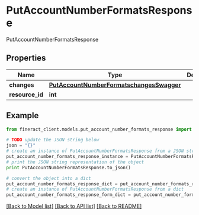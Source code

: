 # PutAccountNumberFormatsResponse

PutAccountNumberFormatsResponse

## Properties

Name | Type | Description | Notes
------------ | ------------- | ------------- | -------------
**changes** | [**PutAccountNumberFormatschangesSwagger**](PutAccountNumberFormatschangesSwagger.md) |  | [optional] 
**resource_id** | **int** |  | [optional] 

## Example

```python
from fineract_client.models.put_account_number_formats_response import PutAccountNumberFormatsResponse

# TODO update the JSON string below
json = "{}"
# create an instance of PutAccountNumberFormatsResponse from a JSON string
put_account_number_formats_response_instance = PutAccountNumberFormatsResponse.from_json(json)
# print the JSON string representation of the object
print PutAccountNumberFormatsResponse.to_json()

# convert the object into a dict
put_account_number_formats_response_dict = put_account_number_formats_response_instance.to_dict()
# create an instance of PutAccountNumberFormatsResponse from a dict
put_account_number_formats_response_form_dict = put_account_number_formats_response.from_dict(put_account_number_formats_response_dict)
```
[[Back to Model list]](../README.md#documentation-for-models) [[Back to API list]](../README.md#documentation-for-api-endpoints) [[Back to README]](../README.md)


